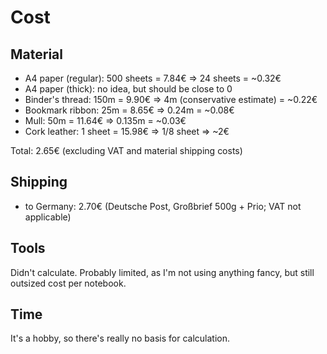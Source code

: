 # Cost

## Material

- A4 paper (regular): 500 sheets = 7.84€ => 24 sheets = ~0.32€
- A4 paper (thick): no idea, but should be close to 0
- Binder's thread: 150m = 9.90€ => 4m (conservative estimate) = ~0.22€
- Bookmark ribbon: 25m = 8.65€ => 0.24m = ~0.08€
- Mull: 50m = 11.64€ => 0.135m = ~0.03€
- Cork leather: 1 sheet = 15.98€ => 1/8 sheet => ~2€

Total: 2.65€ (excluding VAT and material shipping costs)


## Shipping

- to Germany: 2.70€ (Deutsche Post, Großbrief 500g + Prio; VAT not applicable)


## Tools

Didn't calculate. Probably limited, as I'm not using anything fancy, but still outsized cost per notebook.


## Time

It's a hobby, so there's really no basis for calculation.
